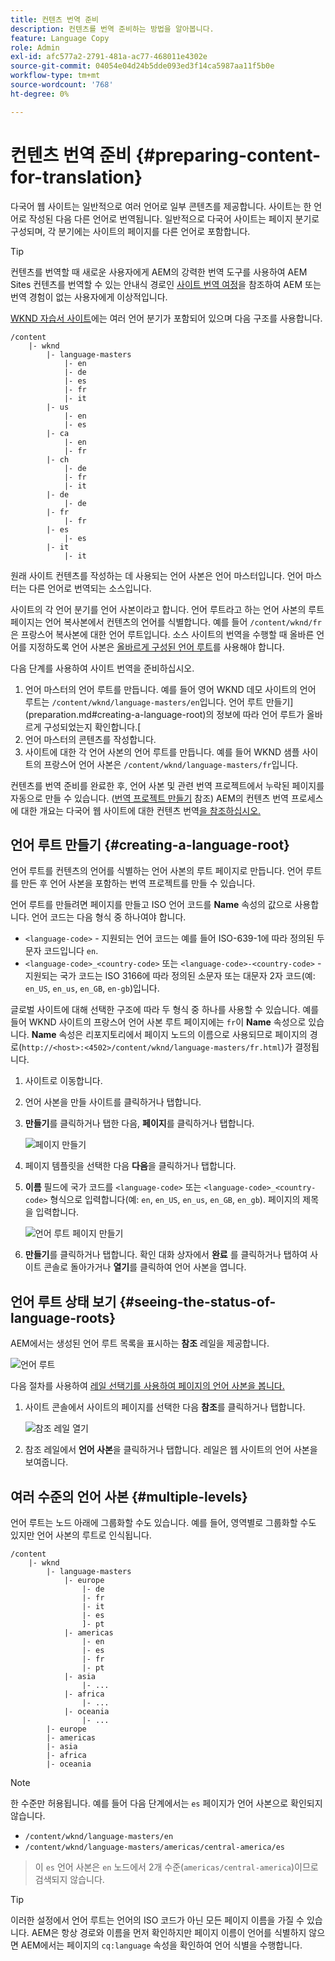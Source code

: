 ```yaml
---
title: 컨텐츠 번역 준비
description: 컨텐츠를 번역 준비하는 방법을 알아봅니다.
feature: Language Copy
role: Admin
exl-id: afc577a2-2791-481a-ac77-468011e4302e
source-git-commit: 04054e04d24b5dde093ed3f14ca5987aa11f5b0e
workflow-type: tm+mt
source-wordcount: '768'
ht-degree: 0%

---
```


# 컨텐츠 번역 준비 {#preparing-content-for-translation}

다국어 웹 사이트는 일반적으로 여러 언어로 일부 콘텐츠를 제공합니다. 사이트는 한 언어로 작성된 다음 다른 언어로 번역됩니다. 일반적으로 다국어 사이트는 페이지 분기로 구성되며, 각 분기에는 사이트의 페이지를 다른 언어로 포함합니다.

>[!TIP]
>
>컨텐츠를 번역할 때 새로운 사용자에게 AEM의 강력한 번역 도구를 사용하여 AEM Sites 컨텐츠를 번역할 수 있는 안내식 경로인 [사이트 번역 여정](/help/journey-sites/translation/overview.md)을 참조하여 AEM 또는 번역 경험이 없는 사용자에게 이상적입니다.

[WKND 자습서 사이트](/help/implementing/developing/introduction/develop-wknd-tutorial.md)에는 여러 언어 분기가 포함되어 있으며 다음 구조를 사용합니다.

```text
/content
    |- wknd
        |- language-masters
            |- en
            |- de
            |- es
            |- fr
            |- it
        |- us
            |- en
            |- es
        |- ca
            |- en
            |- fr
        |- ch
            |- de
            |- fr
            |- it
        |- de
            |- de
        |- fr
            |- fr
        |- es
            |- es
        |- it
            |- it
```

원래 사이트 컨텐츠를 작성하는 데 사용되는 언어 사본은 언어 마스터입니다. 언어 마스터는 다른 언어로 번역되는 소스입니다.

사이트의 각 언어 분기를 언어 사본이라고 합니다. 언어 루트라고 하는 언어 사본의 루트 페이지는 언어 복사본에서 컨텐츠의 언어를 식별합니다. 예를 들어 `/content/wknd/fr`은 프랑스어 복사본에 대한 언어 루트입니다. 소스 사이트의 번역을 수행할 때 올바른 언어를 지정하도록 언어 사본은 [올바르게 구성된 언어 루트](preparation.md#creating-a-language-root)를 사용해야 합니다.

다음 단계를 사용하여 사이트 번역을 준비하십시오.

1. 언어 마스터의 언어 루트를 만듭니다. 예를 들어 영어 WKND 데모 사이트의 언어 루트는 `/content/wknd/language-masters/en`입니다. 언어 루트 만들기](preparation.md#creating-a-language-root)의 정보에 따라 언어 루트가 올바르게 구성되었는지 확인합니다.[
1. 언어 마스터의 콘텐츠를 작성합니다.
1. 사이트에 대한 각 언어 사본의 언어 루트를 만듭니다. 예를 들어 WKND 샘플 사이트의 프랑스어 언어 사본은 `/content/wknd/language-masters/fr`입니다.

컨텐츠를 번역 준비를 완료한 후, 언어 사본 및 관련 번역 프로젝트에서 누락된 페이지를 자동으로 만들 수 있습니다. ([번역 프로젝트 만들기](managing-projects.md) 참조) AEM의 컨텐츠 번역 프로세스에 대한 개요는 다국어 웹 사이트에 대한 컨텐츠 번역[을 참조하십시오.](overview.md)

## 언어 루트 만들기 {#creating-a-language-root}

언어 루트를 컨텐츠의 언어를 식별하는 언어 사본의 루트 페이지로 만듭니다. 언어 루트를 만든 후 언어 사본을 포함하는 번역 프로젝트를 만들 수 있습니다.

언어 루트를 만들려면 페이지를 만들고 ISO 언어 코드를 **Name** 속성의 값으로 사용합니다. 언어 코드는 다음 형식 중 하나여야 합니다.

* `<language-code>` - 지원되는 언어 코드는 예를 들어 ISO-639-1에 따라 정의된 두 문자 코드입니다 `en`.
* `<language-code>_<country-code>` 또는  `<language-code>-<country-code>` - 지원되는 국가 코드는 ISO 3166에 따라 정의된 소문자 또는 대문자 2자 코드(예:  `en_US`,  `en_us`,  `en_GB`,  `en-gb`)입니다.

글로벌 사이트에 대해 선택한 구조에 따라 두 형식 중 하나를 사용할 수 있습니다.  예를 들어 WKND 사이트의 프랑스어 언어 사본 루트 페이지에는 `fr`이 **Name** 속성으로 있습니다. **Name** 속성은 리포지토리에서 페이지 노드의 이름으로 사용되므로 페이지의 경로(`http://<host>:<4502>/content/wknd/language-masters/fr.html`)가 결정됩니다.

1. 사이트로 이동합니다.
1. 언어 사본을 만들 사이트를 클릭하거나 탭합니다.
1. **만들기**&#x200B;를 클릭하거나 탭한 다음, **페이지**&#x200B;를 클릭하거나 탭합니다.

   ![페이지 만들기](../assets/create-page.png)

1. 페이지 템플릿을 선택한 다음 **다음**&#x200B;을 클릭하거나 탭합니다.
1. **이름** 필드에 국가 코드를 `<language-code>` 또는 `<language-code>_<country-code>` 형식으로 입력합니다(예: `en`, `en_US`, `en_us`, `en_GB`, `en_gb`). 페이지의 제목을 입력합니다.

   ![언어 루트 페이지 만들기](../assets/create-language-root.png)

1. **만들기**&#x200B;를 클릭하거나 탭합니다. 확인 대화 상자에서 **완료** 를 클릭하거나 탭하여 사이트 콘솔로 돌아가거나 **열기**&#x200B;를 클릭하여 언어 사본을 엽니다.

## 언어 루트 상태 보기 {#seeing-the-status-of-language-roots}

AEM에서는 생성된 언어 루트 목록을 표시하는 **참조** 레일을 제공합니다.

![언어 루트](../assets/language-roots.png)

다음 절차를 사용하여 [레일 선택기를 사용하여 페이지의 언어 사본을 봅니다.](/help/sites-cloud/authoring/getting-started/basic-handling.md#rail-selector)

1. 사이트 콘솔에서 사이트의 페이지를 선택한 다음 **참조**&#x200B;를 클릭하거나 탭합니다.

   ![참조 레일 열기](../assets/opening-references-rail.png)

1. 참조 레일에서 **언어 사본**&#x200B;을 클릭하거나 탭합니다. 레일은 웹 사이트의 언어 사본을 보여줍니다.

## 여러 수준의 언어 사본 {#multiple-levels}

언어 루트는 노드 아래에 그룹화할 수도 있습니다. 예를 들어, 영역별로 그룹화할 수도 있지만 언어 사본의 루트로 인식됩니다.

```text
/content
    |- wknd
        |- language-masters
            |- europe
                |- de
                |- fr
                |- it
                |- es
                ]- pt
            |- americas
                |- en
                |- es
                |- fr
                |- pt
            |- asia
                |- ...
            |- africa
                |- ...
            |- oceania
                |- ...
        |- europe
        |- americas
        |- asia
        |- africa
        |- oceania            
```

>[!NOTE]
>
>한 수준만 허용됩니다. 예를 들어 다음 단계에서는 `es` 페이지가 언어 사본으로 확인되지 않습니다.
>
>* `/content/wknd/language-masters/en`
>* `/content/wknd/language-masters/americas/central-america/es`

>
> 이 `es` 언어 사본은 `en` 노드에서 2개 수준(`americas/central-america`)이므로 검색되지 않습니다.

>[!TIP]
>
>이러한 설정에서 언어 루트는 언어의 ISO 코드가 아닌 모든 페이지 이름을 가질 수 있습니다. AEM은 항상 경로와 이름을 먼저 확인하지만 페이지 이름이 언어를 식별하지 않으면 AEM에서는 페이지의 `cq:language` 속성을 확인하여 언어 식별을 수행합니다.

